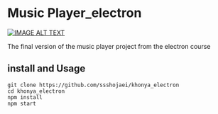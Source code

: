 # Music Player_electron

[![IMAGE ALT TEXT](http://img.youtube.com/vi/BatgPhXOq-8/0.jpg)](http://www.youtube.com/watch?v=BatgPhXOq-8 'Khonya Player Demo')

The final version of the music player project from the electron course


## install and Usage

    git clone https://github.com/ssshojaei/khonya_electron
    cd khonya_electron
    npm install
    npm start
